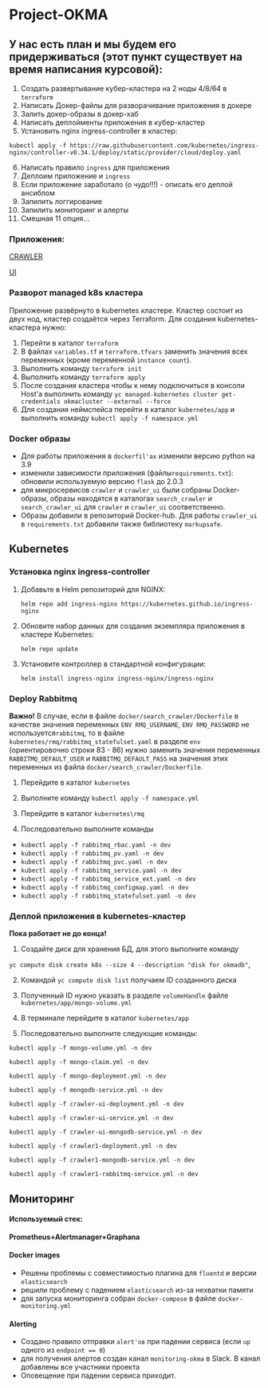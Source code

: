 # Project-OKMA
## У нас есть план и мы будем его придерживаться (этот пункт существует на время написания курсовой):

1. Создать развертывание кубер-кластера на 2 ноды 4/8/64 в `terraform`
2. Написать Докер-файлы для разворачивание приложения в докере
3. Залить докер-образы в докер-хаб
4. Написать деплойменты приложения в кубер-кластер
5. Установить nginx ingress-controller в кластер:

`kubectl apply -f https://raw.githubusercontent.com/kubernetes/ingress-nginx/controller-v0.34.1/deploy/static/provider/cloud/deploy.yaml`

6. Написать правило `ingress` для приложения
7. Деплоим приложение и `ingress`
8. Если приложение заработало (о чудо!!!) - описать его деплой ансиблом
9. Запилить логгирование
10. Запилить мониторинг и алерты
11. Смешная 11 опция...

### Приложения:
[CRAWLER](https://github.com/express42/search_engine_crawler)

[UI](https://github.com/express42/search_engine_ui)

### Разворот managed k8s кластера

Приложение развёрнуто в kubernetes кластере. Кластер состоит из двух нод, кластер создаётся через Terraform. Для
создания kubernetes-кластера нужно:

1. Перейти в каталог `terraform`
2. В файлах `variables.tf` и `terraform.tfvars` заменить значения всех переменных (кроме переменной `instance count`).
3. Выполнить команду `terraform init`
4. Выполнить команду `terraform apply`
5. После создания кластера чтобы к нему подключиться в консоли Host'a выполнить команду 
   `yc managed-kubernetes cluster get-credentials okmacluster --external --force`
6. Для создания неймспейса перейти в каталог `kubernetes/app` и выполнить команду `kubectl apply -f namespace.yml`

### Docker образы

* Для работы приложения в `dockerfil'ах` изменили версию python на 3.9
* изменили зависимости приложения (файлы`requirements.txt`): обновили используемую версию `flask` до 2.0.3
* для микросервисов `crawler` и `crawler_ui` были собраны Docker-образы, образы находятся в каталогах `search_crawler`  и `search_crawler_ui` для    `crawler` и `crawler_ui` соответственно.
* Образы добавили в репозиторий Docker-hub. Для работы `crawler_ui` в `requirements.txt` добавили также библиотеку `markupsafe`.

## Kubernetes

### Установка nginx ingress-controller

1. Добавьте в Helm репозиторий для NGINX:

    `helm repo add ingress-nginx https://kubernetes.github.io/ingress-nginx`

2. Обновите набор данных для создания экземпляра приложения в кластере Kubernetes:

    `helm repo update`

3. Установите контроллер в стандартной конфигурации:

    `helm install ingress-nginx ingress-nginx/ingress-nginx`

### Deploy Rabbitmq

**Важно!** В случае, если в файле `docker/search_crawler/Dockerfile` в качестве значения переменных `ENV RMQ_USERNAME`,
`ENV RMQ_PASSWORD` не используется`rabbitmq`, то в файле `kubernetes/rmq/rabbitmq_statefulset.yaml` в разделе `env`
(ориентировочно строки 83 - 86) нужно заменить значения переменных `RABBITMQ_DEFAULT_USER` и `RABBITMQ_DEFAULT_PASS` на
значения этих переменных из файла `docker/search_crawler/Dockerfile`.

1. Перейдите в каталог `kubernetes`

2. Выполните команду `kubectl apply -f namespace.yml`

3. Перейдите в каталог `kubernetes\rmq`

4. Последовательно выполните команды

  * `kubectl apply -f rabbitmq_rbac.yaml -n dev`
  * `kubectl apply -f rabbitmq_pv.yaml -n dev`
  * `kubectl apply -f rabbitmq_pvc.yaml -n dev`
  * `kubectl apply -f rabbitmq_service.yaml -n dev`
  * `kubectl apply -f rabbitmq_service_ext.yaml -n dev`
  * `kubectl apply -f rabbitmq_configmap.yaml -n dev`
  * `kubectl apply -f rabbitmq_statefulset.yaml -n dev`

### Деплой приложения в kubernetes-кластер

**Пока работает не до конца!**

1. Создайте диск для хранения БД, для этого выполните команду

  `yc compute disk create k8s --size 4 --description "disk for okmadb"`,

2. Командой `yc compute disk list` получаем ID созданного диска

3. Полученный ID нужно указать в разделе `volumeHandle` файле `kubernetes/app/mongo-volume.yml`

4. В терминале перейдите в каталог `kubernetes/app`

5. Последовательно выполните следующие команды:

  `kubectl apply -f mongo-volume.yml -n dev`

  `kubectl apply -f mongo-claim.yml -n dev`

  `kubectl apply -f mongo-deployment.yml -n dev`

  `kubectl apply -f mongodb-service.yml -n dev`

  `kubectl apply -f crawler-ui-deployment.yml -n dev`

  `kubectl apply -f crawler-ui-service.yml -n dev`

  `kubectl apply -f crawler-ui-mongodb-service.yml -n dev`

  `kubectl apply -f crawler1-deployment.yml -n dev`

  `kubectl apply -f crawler1-mongodb-service.yml -n dev`

  `kubectl apply -f crawler1-rabbitmq-service.yml -n dev`


## Мониторинг
#### Используемый стек:

**Prometheus+Alertmanager+Graphana**

#### Docker images
 * Решены проблемы с совместимостью плагина для `fluentd` и версии `elasticsearch`
 * решили проблему с падением `elasticsearch` из-за нехватки памяти
 * для запуска мониторинга собран `docker-compose` в файле `docker-monitoring.yml`
<!-- Деплоймент для кубер кластера пока не готов -->

#### Alerting

  * Создано правило отправки `alert'ов` при падении сервиса (если `up` одного из `endpoint == 0`)
  * для получения алертов создан канал `monitoring-okma` в Slack. В канал добавлены все участники проекта
  * Оповещение при падении сервиса приходит.
